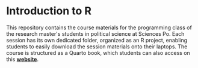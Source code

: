 # Introduction to R

This repository contains the course materials for the programming class of the research master's students in political science at Sciences Po. Each session has its own dedicated folder, organized as an R project, enabling students to easily download the session materials onto their laptops. The course is structured as a Quarto book, which students can also access on this [**website**](https://malo-jn.quarto.pub/introduction-to-r/).
